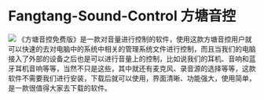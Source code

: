 # Fangtang-Sound-Control 方塘音控
<img src='https://img.nokia88.com/uploadfile/2021/1028/20211028011126505.png'>
《方塘音控免费版》是一款对音量进行控制的软件，使用这款方塘音控用户就可以快速的去对电脑中的系统中相关的管理系统文件进行控制，而且当我们的电脑接入了外部的设备之后也是可以进行音量上的控制，比如说我们的耳机、音响和蓝牙耳机音响等等，当然不只是这些，其中就还有麦克风、录音源的选择等等，这款软件不需要我们进行安装，下载后就可以使用，界面清晰、功能强大，使用简单，是一款很值得大家去下载的软件。
